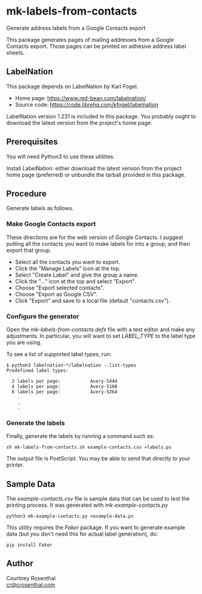 # mk-labels-from-contacts
Generate address labels from a Google Contacts export

This package generates pages of mailing addresses from a Google Contacts 
export. Those pages can be printed on adhesive address label sheets.


## LabelNation

This package depends on LabelNation by Karl Fogel.

  * Home page: https://www.red-bean.com/labelnation/
  * Source code: https://code.librehq.com/kfogel/labelnation

LabelNation version 1.231 is included in this package. You probably ought to 
download the latest version from the project's home page.

## Prerequisites

You will need Python3 to use these utilities.

Install LabelNation: either download the latest version from the 
project home page (preferred) or unbundle the tarball provided in this package.

## Procedure

Generate labels as follows.

### Make Google Contacts export

These directions are for the web version of Google Contacts. I suggest 
putting all the contacts you want to make labels for into a group, and then 
export that group.

  * Select all the contacts you want to export.
  * Click the "Manage Labels" icon at the top.
  * Select "Create Label" and give the group a name.
  * Click the "..." icon at the top and select "Export".
  * Choose "Export selected contacts".
  * Choose "Export as Google CSV".
  * Click "Export" and save to a local file (default "contacts.csv").

### Configure the generator

Open the _mk-labels-from-contacts.defs_ file with a text editor and make any 
adjustments. In particular, you will want to set _LABEL_TYPE_ to the label 
type you are using.

To see a list of supported label types, run:

    $ python3 labelnation-*/labelnation --list-types
    Predefined label types:
    
      2 labels per page:           Avery-5444
      4 labels per page:           Avery-5168
      6 labels per page:           Avery-5264 
        .
        .
        .

### Generate the labels

Finally, generate the labels by running a command such as:

    sh mk-labels-from-contacts.sh example-contacts.csv >labels.ps

The output file is PostScript. You may be able to send that directly to your 
printer.

## Sample Data

The _example-contacts.csv_ file is sample data that can be used to test the 
printing process. It was generated with _mk-example-contacts.py_

    python3 mk-example-contacts.py >example-data.ps

This utility requires the _Faker_ package. If you want to generate example 
data (but you don't need this for actual label generation), do:

    pip install Faker

## Author

Courtney Rosenthal<br />
cr@crosenthal.com